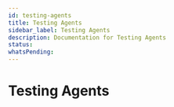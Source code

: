 ```yaml
---
id: testing-agents
title: Testing Agents
sidebar_label: Testing Agents
description: Documentation for Testing Agents
status: 
whatsPending: 
---
```


# Testing Agents


